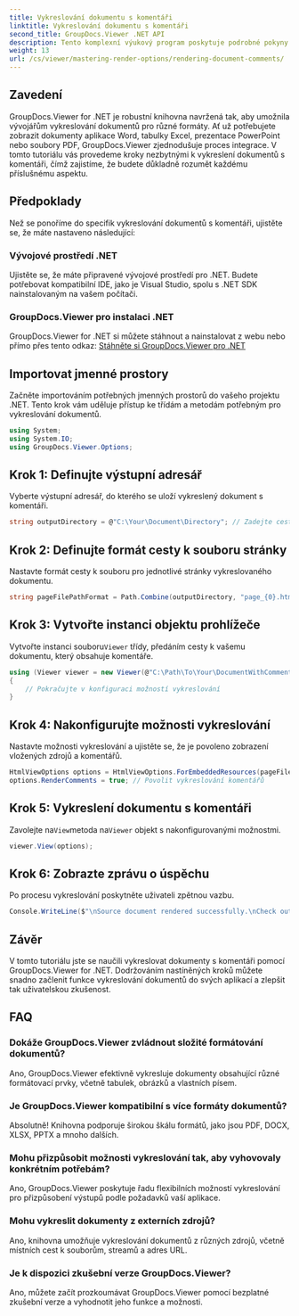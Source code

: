 ```yaml
---
title: Vykreslování dokumentu s komentáři
linktitle: Vykreslování dokumentu s komentáři
second_title: GroupDocs.Viewer .NET API
description: Tento komplexní výukový program poskytuje podrobné pokyny k vykreslování dokumentů s komentáři v aplikacích .NET pomocí knihovny GroupDocs.Viewer.
weight: 13
url: /cs/viewer/mastering-render-options/rendering-document-comments/
---
```

## Zavedení

GroupDocs.Viewer for .NET je robustní knihovna navržená tak, aby umožnila vývojářům vykreslování dokumentů pro různé formáty. Ať už potřebujete zobrazit dokumenty aplikace Word, tabulky Excel, prezentace PowerPoint nebo soubory PDF, GroupDocs.Viewer zjednodušuje proces integrace. V tomto tutoriálu vás provedeme kroky nezbytnými k vykreslení dokumentů s komentáři, čímž zajistíme, že budete důkladně rozumět každému příslušnému aspektu.

## Předpoklady
Než se ponoříme do specifik vykreslování dokumentů s komentáři, ujistěte se, že máte nastaveno následující:

### Vývojové prostředí .NET
Ujistěte se, že máte připravené vývojové prostředí pro .NET. Budete potřebovat kompatibilní IDE, jako je Visual Studio, spolu s .NET SDK nainstalovaným na vašem počítači.

### GroupDocs.Viewer pro instalaci .NET
GroupDocs.Viewer for .NET si můžete stáhnout a nainstalovat z webu nebo přímo přes tento odkaz:
[Stáhněte si GroupDocs.Viewer pro .NET](https://releases.groupdocs.com/viewer/net/)

## Importovat jmenné prostory
Začněte importováním potřebných jmenných prostorů do vašeho projektu .NET. Tento krok vám uděluje přístup ke třídám a metodám potřebným pro vykreslování dokumentů.

```csharp
using System;
using System.IO;
using GroupDocs.Viewer.Options;
```

## Krok 1: Definujte výstupní adresář
Vyberte výstupní adresář, do kterého se uloží vykreslený dokument s komentáři.

```csharp
string outputDirectory = @"C:\Your\Document\Directory"; // Zadejte cestu k adresáři
```

## Krok 2: Definujte formát cesty k souboru stránky
Nastavte formát cesty k souboru pro jednotlivé stránky vykreslovaného dokumentu.

```csharp
string pageFilePathFormat = Path.Combine(outputDirectory, "page_{0}.html");
```

## Krok 3: Vytvořte instanci objektu prohlížeče
 Vytvořte instanci souboru`Viewer` třídy, předáním cesty k vašemu dokumentu, který obsahuje komentáře.

```csharp
using (Viewer viewer = new Viewer(@"C:\Path\To\Your\DocumentWithComments.docx"))
{
    // Pokračujte v konfiguraci možností vykreslování
}
```

## Krok 4: Nakonfigurujte možnosti vykreslování
Nastavte možnosti vykreslování a ujistěte se, že je povoleno zobrazení vložených zdrojů a komentářů.

```csharp
HtmlViewOptions options = HtmlViewOptions.ForEmbeddedResources(pageFilePathFormat);
options.RenderComments = true; // Povolit vykreslování komentářů
```

## Krok 5: Vykreslení dokumentu s komentáři
 Zavolejte na`View`metoda na`Viewer` objekt s nakonfigurovanými možnostmi.

```csharp
viewer.View(options);
```

## Krok 6: Zobrazte zprávu o úspěchu
Po procesu vykreslování poskytněte uživateli zpětnou vazbu.

```csharp
Console.WriteLine($"\nSource document rendered successfully.\nCheck output in {outputDirectory}.");
```

## Závěr
V tomto tutoriálu jste se naučili vykreslovat dokumenty s komentáři pomocí GroupDocs.Viewer for .NET. Dodržováním nastíněných kroků můžete snadno začlenit funkce vykreslování dokumentů do svých aplikací a zlepšit tak uživatelskou zkušenost.

## FAQ

### Dokáže GroupDocs.Viewer zvládnout složité formátování dokumentů?
Ano, GroupDocs.Viewer efektivně vykresluje dokumenty obsahující různé formátovací prvky, včetně tabulek, obrázků a vlastních písem.

### Je GroupDocs.Viewer kompatibilní s více formáty dokumentů?
Absolutně! Knihovna podporuje širokou škálu formátů, jako jsou PDF, DOCX, XLSX, PPTX a mnoho dalších.

### Mohu přizpůsobit možnosti vykreslování tak, aby vyhovovaly konkrétním potřebám?
Ano, GroupDocs.Viewer poskytuje řadu flexibilních možností vykreslování pro přizpůsobení výstupů podle požadavků vaší aplikace.

### Mohu vykreslit dokumenty z externích zdrojů?
Ano, knihovna umožňuje vykreslování dokumentů z různých zdrojů, včetně místních cest k souborům, streamů a adres URL.

### Je k dispozici zkušební verze GroupDocs.Viewer?
Ano, můžete začít prozkoumávat GroupDocs.Viewer pomocí bezplatné zkušební verze a vyhodnotit jeho funkce a možnosti.